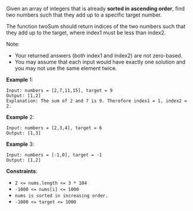 Given an array of integers that is already **sorted in ascending order**, find
two numbers such that they add up to a specific target number.

The function twoSum should return indices of the two numbers such that they add
up to the target, where index1 must be less than index2.

Note:

- Your returned answers (both index1 and index2) are not zero-based.
- You may assume that each input would have exactly one solution and you may not
  use the same element twice.

**Example** 1:

```
Input: numbers = [2,7,11,15], target = 9
Output: [1,2]
Explanation: The sum of 2 and 7 is 9. Therefore index1 = 1, index2 = 2.
```

**Example** 2:

```
Input: numbers = [2,3,4], target = 6
Output: [1,3]
```

**Example** 3:

```
Input: numbers = [-1,0], target = -1
Output: [1,2]
```

**Constraints**:

- `2 <= nums.length <= 3 * 104`
- `-1000 <= nums[i] <= 1000`
- `nums is sorted in increasing order.`
- `-1000 <= target <= 1000`
